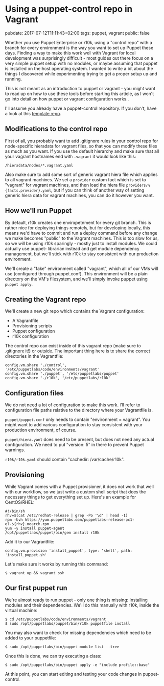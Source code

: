 # Using a puppet-control repo in Vagrant
pubdate: 2017-07-12T11:11:43+02:00
tags: puppet, vagrant
public: false

Whether you use Puppet Enterprise or r10k, using a "control repo" with a branch
for every environment is the way you want to set up Puppet these days. Finding a
way to make this work well with Vagrant for local development was surprisingly
difficult - most guides out there focus on a very simple puppet setup with no
modules, or maybe assuming that puppet is installed on the host operating
system. I wanted to write a bit about the things I discovered while
experimenting trying to get a proper setup up and running.

This is not meant as an introduction to puppet or vagrant - you might want to
read up on how to use these tools before starting this article, as I won't go
into detail on how puppet or vagrant configuration works..

I'll assume you already have a puppet-control repository. If you don't, have a
look at this [template repo](https://github.com/puppetlabs/control-repo).

## Modifications to the control repo

First of all, you probably want to add .gitignore rules in your control repo for
node-specific hieradata for vagrant files, so that you can modify these files as
much as you want. If you use the default hierarchy and make sure that all your
vagrant hostnames end with `.vagrant` it would look like this:

	/hieradata/nodes/*.vagrant.yaml

Also make sure to add some sort of generic vagrant hiera file which applies to
all vagrant machines. We set a `provider` custom fact which is set to "vagrant"
for vagrant machines, and then load the hiera file
`providers/%{facts.provider}.yaml`, but if you can think of another way of
setting generic hiera data for vagrant machines, you can do it however you want.

## How we'll run Puppet

By default, r10k creates one enviropetnment for every git branch. This is rather
nice for deploying things remotely, but for developing locally, this means we'd
have to commit and run a deploy command before any change we make becomes
"public" to the Vagrant machines. This is too slow for us, so we will be using
r10k sparingly - mostly just to install modules. We could actually use puppet-
librarian instead and get module dependency management, but we'll stick with
r10k to stay consistent with our production environment.

We'll create a "fake" environment called "vagrant", which all of our VMs will
use (configured through puppet.conf). This environment will be a plain directory
on the VM's filesystem, and we'll simply invoke puppet using `puppet apply`.

## Creating the Vagrant repo

We'll create a new git repo which contains the Vagrant configuration:

- A Vagrantfile
- Provisioning scripts
- Puppet configuration
- r10k configuration

The control repo can exist inside of this vagrant repo (make sure to .gitignore
it!) or outside. The important thing here is to share the correct directories in
the Vagrantfile:

	config.vm.share './control', '/etc/puppetlabs/code/environments/vagrant'
	config.vm.share './puppet', '/etc/puppetlabs/puppet'
	config.vm.share './r10k', '/etc/puppetlabs/r10k'

## Configuration files

We do not need a lot of configuration to make this work. I'll refer to
configuration file paths relative to the directory where your Vagrantfile is.

`puppet/puppet.conf` only needs to contain "environment = vagrant". You might
want to add various configuration to stay consistent with your production
environment, of course.

`puppet/hiera.yaml` does need to be present, but does not need any actual
configuration. We need to put "version: 5" in there to prevent Puppet warnings.

`r10k/r10k.yaml` should contain "cachedir: /var/cache/r10k".

## Provisioning

While Vagrant comes with a Puppet provisioner, it does not work that well with
our workflow, so we just write a custom shell script that does the necessary
things to get everything set up. Here's an example for CentOS/RHEL:

	#!/bin/sh
	rhv=$(cat /etc/redhat-release | grep -Po '\d' | head -1)
	rpm -Uvh https://yum.puppetlabs.com/puppetlabs-release-pc1-el-${rhv}.noarch.rpm
	yum -y install puppet-agent
	/opt/puppetlabs/puppet/bin/gem install r10k

Add it to our Vagrantfile:

	config.vm.provision 'install_puppet', type: 'shell', path: 'install_puppet.sh'

Let's make sure it works by running this command:

	$ vagrant up && vagrant ssh

## Our first puppet run

We're almost ready to run puppet - only one thing is missing: Installing modules
and their dependencies. We'll do this manually with r10k, inside the virtual
machine:

	$ cd /etc/puppetlabs/code/environments/vagrant
	$ sudo /opt/puppetlabs/puppet/bin/r10k puppetfile install

You may also want to check for missing dependencies which need to be added to
your puppetfile:

	$ sudo /opt/puppetlabs/bin/puppet module list --tree

Once this is done, we can try executing a class:

	$ sudo /opt/puppetlabs/bin/puppet apply -e "include profile::base"

At this point, you can start editing and testing your code changes in puppet-
control.
